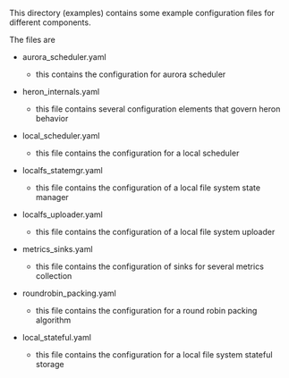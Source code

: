 <!--
    Licensed to the Apache Software Foundation (ASF) under one
    or more contributor license agreements.  See the NOTICE file
    distributed with this work for additional information
    regarding copyright ownership.  The ASF licenses this file
    to you under the Apache License, Version 2.0 (the
    "License"); you may not use this file except in compliance
    with the License.  You may obtain a copy of the License at

      http://www.apache.org/licenses/LICENSE-2.0

    Unless required by applicable law or agreed to in writing,
    software distributed under the License is distributed on an
    "AS IS" BASIS, WITHOUT WARRANTIES OR CONDITIONS OF ANY
    KIND, either express or implied.  See the License for the
    specific language governing permissions and limitations
    under the License.
-->
This directory (examples) contains some example configuration files
for different components.

The files are

 * aurora_scheduler.yaml
   - this contains the configuration for aurora scheduler

 * heron_internals.yaml
   - this file contains several configuration elements that govern heron behavior

 * local_scheduler.yaml
   - this file contains the configuration for a local scheduler

 * localfs_statemgr.yaml
   - this file contains the configuration of a local file system state manager

 * localfs_uploader.yaml
   - this file contains the configuration of a local file system uploader 
 
 * metrics_sinks.yaml
   - this file contains the configuration of sinks for several metrics collection

 * roundrobin_packing.yaml
   - this file contains the configuration for a round robin packing algorithm
 
 * local_stateful.yaml
   - this file contains the configuration for a local file system stateful storage
